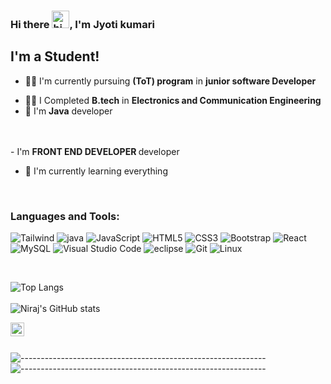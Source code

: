 

### Hi there <img src="https://user-images.githubusercontent.com/1303154/88677602-1635ba80-d120-11ea-84d8-d263ba5fc3c0.gif" width="28px" alt="hi">, I'm Jyoti kumari

## I'm a Student!
- 🧑‍🎓 I'm currently pursuing <strong>(ToT) program</strong> in <strong>junior software Developer</strong>



<!-- B.tech, Electronics and Communication
Engineering

Cgpa - 8.5
Completed in 2023 -->

- 🧑‍🎓 I Completed  <strong>B.tech</strong> in <strong>Electronics and Communication
Engineering</strong>
- 🏴󠁩󠁤󠁪󠁷󠁿 I'm <strong>Java</strong> developer 
<br />
<br />
- 󠁩I'm <strong>FRONT END DEVELOPER
</strong> developer
<br />

- 🌱 I'm currently learning everything



<br />

### Languages and Tools:


![Tailwind](https://img.shields.io/badge/-Tailwind-red?style=for-the-badge&logo=java&logoColor=white) ![java](https://img.shields.io/badge/-JAVA-blue?style=for-the-badge&logo=java&logoColor=white)  ![JavaScript](https://img.shields.io/badge/javascript-%23323330.svg?style=for-the-badge&logo=javascript&logoColor=%23F7DF1E) ![HTML5](https://img.shields.io/badge/html5-%23E34F26.svg?style=for-the-badge&logo=html5&logoColor=white) ![CSS3](https://img.shields.io/badge/css3-%231572B6.svg?style=for-the-badge&logo=css3&logoColor=white) ![Bootstrap](https://img.shields.io/badge/bootstrap-%23563D7C.svg?style=for-the-badge&logo=bootstrap&logoColor=white)  ![React](https://img.shields.io/badge/react-%2320232a.svg?style=for-the-badge&logo=react&logoColor=%2361DAFB) <br />
![MySQL](https://img.shields.io/badge/mysql-%2300f.svg?style=for-the-badge&logo=mysql&logoColor=white) ![Visual Studio Code](https://img.shields.io/badge/Visual%20Studio%20Code-0078d7.svg?style=for-the-badge&logo=visual-studio-code&logoColor=white) ![eclipse](https://img.shields.io/badge/-ECLIPSE-9cf?style=for-the-badge&logo=eclipse&logoColor=black) ![Git](https://img.shields.io/badge/git-%23F05033.svg?style=for-the-badge&logo=git&logoColor=white)  ![Linux](https://img.shields.io/badge/Linux-FCC624?style=for-the-badge&logo=linux&logoColor=black) 


    
<br/>

![Top Langs](https://github-readme-stats.vercel.app/api/top-langs/?username=niraj-kr&layout=compact&theme=dark) <br/> <br/>
![Niraj's GitHub stats](https://github-readme-stats.vercel.app/api?username=niraj-kr&count_private=true&theme=dark&hide=contribs,prs)

   
[<img align="left" alt="linkedin | LinkedIn" width="22px" src="https://cdn.jsdelivr.net/npm/simple-icons@v3/icons/linkedin.svg" />][linkedin]
   

<br />
<br />

![-------------------------------------------------------------](https://raw.githubusercontent.com/andreasbm/readme/master/assets/lines/rainbow.png)
![-------------------------------------------------------------](https://raw.githubusercontent.com/andreasbm/readme/master/assets/lines/rainbow.png)





[linkedin]:https://www.linkedin.com/in/jyoti-kumari-303832189/

